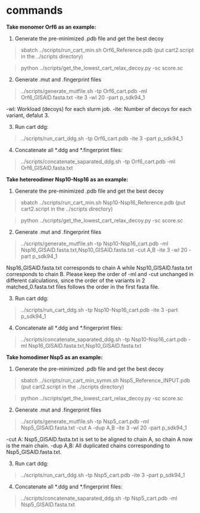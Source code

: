# commands

**Take monomer Orf6 as an example:**
1) Generate the pre-minimized .pdb file and get the best decoy
> sbatch ../scripts/run_cart_min.sh Orf6_Reference.pdb (put cart2.script in the ../scripts directory)

> python ../scripts/get_the_lowest_cart_relax_decoy.py -sc score.sc

2) Generate .mut and .fingerprint files
> ../scripts/generate_mutfile.sh -tp Orf6_cart.pdb -ml Orf6_GISAID.fasta.txt -ite 3 -wl 20 -part p_sdk94_1

-wl: Workload (decoys) for each slurm job.
-ite: Number of decoys for each variant, defalut 3.

3) Run cart ddg:
> ../scripts/run_cart_ddg.sh -tp Orf6_cart.pdb -ite 3 -part p_sdk94_1

4) Concatenate all *.ddg and *.fingerprint files:
> ../scripts/concatenate_saparated_ddg.sh -tp Orf6_cart.pdb -ml Orf6_GISAID.fasta.txt

**Take hetereodimer Nsp10-Nsp16 as an example:**
1) Generate the pre-minimized .pdb file and get the best decoy
> sbatch ../scripts/run_cart_min.sh Nsp10-Nsp16_Reference.pdb (put cart2.script in the ../scripts directory)

> python ../scripts/get_the_lowest_cart_relax_decoy.py -sc score.sc

2) Generate .mut and .fingerprint files
> ../scripts/generate_mutfile.sh -tp Nsp10-Nsp16_cart.pdb -ml Nsp16_GISAID.fasta.txt,Nsp10_GISAID.fasta.txt -cut A,B -ite 3 -wl 20 -part p_sdk94_1

Nsp16_GISAID.fasta.txt corresponds to chain A while Nsp10_GISAID.fasta.txt corresponds to chain B.
Please keep the order of -ml and -cut unchanged in different calculations, 
since the order of the variants in 2 matched_0.fasta.txt files follows the order in the first fasta file.

3) Run cart ddg:
> ../scripts/run_cart_ddg.sh -tp Nsp10-Nsp16_cart.pdb -ite 3 -part p_sdk94_1

4) Concatenate all *.ddg and *.fingerprint files:
> ../scripts/concatenate_saparated_ddg.sh -tp Nsp10-Nsp16_cart.pdb -ml Nsp16_GISAID.fasta.txt,Nsp10_GISAID.fasta.txt

**Take homodimer Nsp5 as an example:**
1) Generate the pre-minimized .pdb file and get the best decoy
> sbatch ../scripts/run_cart_min_symm.sh Nsp5_Reference_INPUT.pdb (put cart2.script in the ../scripts directory)

> python ../scripts/get_the_lowest_cart_relax_decoy.py -sc score.sc

2) Generate .mut and .fingerprint files
> ../scripts/generate_mutfile.sh -tp Nsp5_cart.pdb -ml Nsp5_GISAID.fasta.txt -cut A -dup A,B -ite 3 -wl 20 -part p_sdk94_1

-cut A: Nsp5_GISAID.fasta.txt is set to be aligned to chain A, so chain A now is the main chain.
-dup A,B: All duplicated chains corresponding to Nsp5_GISAID.fasta.txt.

3) Run cart ddg:
> ../scripts/run_cart_ddg.sh -tp Nsp5_cart.pdb -ite 3 -part p_sdk94_1

4) Concatenate all *.ddg and *.fingerprint files:
> ../scripts/concatenate_saparated_ddg.sh -tp Nsp5_cart.pdb -ml Nsp5_GISAID.fasta.txt
